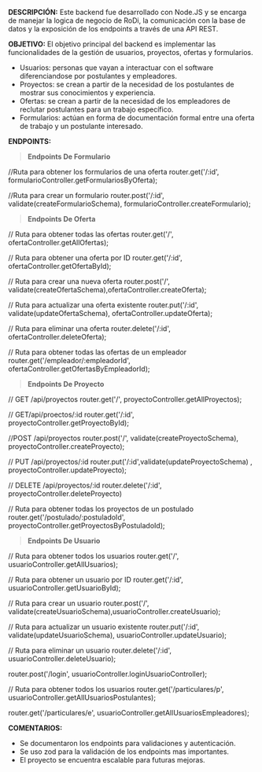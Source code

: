 **DESCRIPCIÓN:**
Este backend fue desarrollado con Node.JS y se encarga de manejar la logica de negocio de RoDi, la comunicación con la base de datos y la exposición de los endpoints a través de una API REST. 

**OBJETIVO:**
El objetivo principal del backend es implementar las funcionalidades de la gestión de usuarios, proyectos, ofertas y formularios.

- Usuarios: personas que vayan a interactuar con el software diferenciandose por postulantes y empleadores.
- Proyectos: se crean a partir de la necesidad de los postulantes de mostrar sus conocimientos y experiencia.
- Ofertas: se crean a partir de la necesidad de los empleadores de reclutar postulantes para un trabajo específico.
- Formularios: actúan en forma de documentación formal entre una oferta de trabajo y un postulante interesado.

**ENDPOINTS:**

> **Endpoints De Formulario**

//Ruta para obtener los formularios de una oferta
router.get('/:id', formularioController.getFormulariosByOferta);

//Ruta para crear un formulario
router.post('/:id', validate(createFormularioSchema), formularioController.createFormulario);

> **Endpoints De Oferta**

// Ruta para obtener todas las ofertas
router.get('/', ofertaController.getAllOfertas);

// Ruta para obtener una oferta por ID
router.get('/:id', ofertaController.getOfertaById);

// Ruta para crear una nueva oferta
router.post('/', validate(createOfertaSchema),ofertaController.createOferta);

// Ruta para actualizar una oferta existente
router.put('/:id', validate(updateOfertaSchema), ofertaController.updateOferta);

// Ruta para eliminar una oferta
router.delete('/:id', ofertaController.deleteOferta);

// Ruta para obtener todas las ofertas de un empleador
router.get('/empleador/:empleadorId', ofertaController.getOfertasByEmpleadorId);

> **Endpoints De Proyecto**

// GET /api/proyectos
router.get('/', proyectoController.getAllProyectos);

// GET/api/proectos/:id
router.get('/:id', proyectoController.getProyectoById);

//POST /api/proyectos
router.post('/', validate(createProyectoSchema), proyectoController.createProyecto);

// PUT /api/proyectos/:id
router.put('/:id',validate(updateProyectoSchema) , proyectoController.updateProyecto);

// DELETE /api/proyectos/:id
router.delete('/:id', proyectoController.deleteProyecto)

// Ruta para obtener todas los proyectos de un postulado
router.get('/postulado/:postuladoId', proyectoController.getProyectosByPostuladoId);

> **Endpoints De Usuario**

// Ruta para obtener todos los usuarios
router.get('/', usuarioController.getAllUsuarios);

// Ruta para obtener un usuario por ID
router.get('/:id', usuarioController.getUsuarioById);

// Ruta para crear un usuario
router.post('/', validate(createUsuarioSchema),usuarioController.createUsuario);

// Ruta para actualizar un usuario existente
router.put('/:id', validate(updateUsuarioSchema), usuarioController.updateUsuario);

// Ruta para eliminar un usuario
router.delete('/:id', usuarioController.deleteUsuario);

router.post('/login', usuarioController.loginUsuarioController);


// Ruta para obtener todos los usuarios
router.get('/particulares/p', usuarioController.getAllUsuariosPostulantes);

router.get('/particulares/e', usuarioController.getAllUsuariosEmpleadores);

**COMENTARIOS:**

- Se documentaron los endpoints para validaciones y autenticación.
- Se uso zod para la validación de los endpoints mas importantes.
- El proyecto se encuentra escalable para futuras mejoras.


